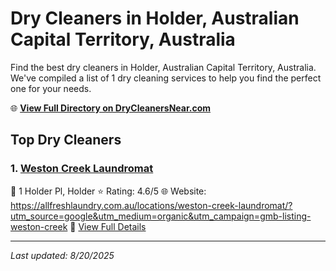 # Dry Cleaners in Holder, Australian Capital Territory, Australia

Find the best dry cleaners in Holder, Australian Capital Territory, Australia. We've compiled a list of 1 dry cleaning services to help you find the perfect one for your needs.

🌐 **[View Full Directory on DryCleanersNear.com](https://drycleanersnear.com/city/Australia/Australian%20Capital%20Territory/Holder)**

## Top Dry Cleaners

### 1. [Weston Creek Laundromat](https://drycleanersnear.com/dryCleaner/68a28973e025a3a8d28d3b48/weston-creek-laundromat)
📍 1 Holder Pl, Holder
⭐ Rating: 4.6/5
🌐 Website: https://allfreshlaundry.com.au/locations/weston-creek-laundromat/?utm_source=google&utm_medium=organic&utm_campaign=gmb-listing-weston-creek
🔗 [View Full Details](https://drycleanersnear.com/dryCleaner/68a28973e025a3a8d28d3b48/weston-creek-laundromat)


---

*Last updated: 8/20/2025*
